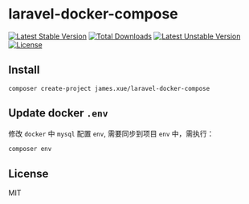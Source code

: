 # laravel-docker-compose

[![Latest Stable Version](https://poser.pugx.org/james.xue/laravel-docker-compose/v/stable.svg)](https://packagist.org/packages/james.xue/laraevl-docker-compose) 
[![Total Downloads](https://poser.pugx.org/james.xue/laravel-docker-compose/downloads.svg)](https://packagist.org/packages/james.xue/laraevl-docker-compose) 
[![Latest Unstable Version](https://poser.pugx.org/james.xue/laravel-docker-compose/v/unstable.svg)](https://packagist.org/packages/james.xue/laraevl-docker-compose) 
[![License](https://poser.pugx.org/james.xue/laravel-docker-compose/license.svg)](https://packagist.org/packages/james.xue/laraevl-docker-compose)

## Install

```shell
composer create-project james.xue/laravel-docker-compose
```

## Update docker `.env`

修改 `docker` 中 `mysql` 配置 `env`, 需要同步到项目 `env` 中，需执行：

```bash
composer env
```

## License

MIT
